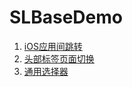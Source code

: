 # SLBaseDemo
1. [iOS应用间跳转](https://github.com/ShuangLee/SLBaseDemo/tree/master/SL-AppAJumpToAppB)
2. [头部标签页面切换](https://github.com/ShuangLee/SLBaseDemo/tree/master/SLPageControlHeaderView)
3. [通用选择器](https://github.com/ShuangLee/SLBaseDemo/tree/master/SLPickerViewDemo)
